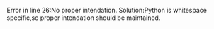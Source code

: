 Error in line 26:No proper intendation.
Solution:Python is whitespace specific,so proper intendation should be maintained.